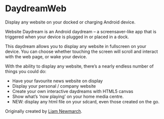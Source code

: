 # DaydreamWeb

Display any website on your docked or charging Android device.

Website Daydream is an Android daydream – a screensaver-like app that is triggered when your device is plugged in or placed in a dock.

This daydream allows you to display any website in fullscreen on your device. You can choose whether touching the screen will scroll and interact with the web page, or wake your device.

With the ability to display any website, there’s a nearly endless number of things you could do:

- Have your favourite news website on display
- Display your personal / company website
- Create your own interactive daydreams with HTML5 canvas
- Show what’s ‘now playing’ on your home media centre.
- NEW: display any html file on your sdcard, even those created on the go.

Originally created by [Liam Newmarch](https://github.com/boulter/website-daydream).
